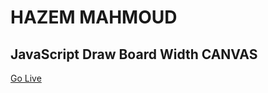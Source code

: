 # HAZEM MAHMOUD

## JavaScript Draw Board Width CANVAS

<a href="https://timely-starburst-0c7fb5.netlify.app">Go Live</a>
